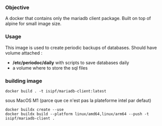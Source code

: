 ### Objective 

A docker that contains only the mariadb client package.
Built on top of alpine for small image size.


### Usage

This image is used to create periodic backups of databases.
Should have volume attached :
- **/etc/periodoc/daily** with scripts to save databases daily
- a volume where to store the sql files

### building image

```
docker build . -t isipf/mariadb-client:latest
```

sous MacOS M1 (parce que ce n'est pas la plateforme intel par defaut)
```
docker buildx create --use
docker buildx build --platform linux/amd64,linux/arm64 --push -t isipf/mariadb-client .
```
